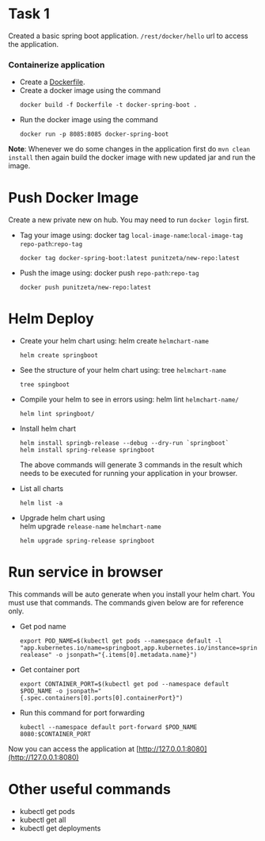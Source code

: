 # Task 1
Created a basic spring boot application. `/rest/docker/hello` url to access the application.
### Containerize application

- Create a [Dockerfile](./Dockerfile).
- Create a docker image using the command  
    ~~~
    docker build -f Dockerfile -t docker-spring-boot .
    ~~~
- Run the docker image using the command 
    ~~~
    docker run -p 8085:8085 docker-spring-boot
    ~~~

**Note**: Whenever we do some changes in the application first do `mvn clean install` then again build the 
docker image with new updated jar and run the image.
  
# Push Docker Image
Create a new private new on hub. You may need to run `docker login` first.
- Tag your image using:
docker tag `local-image-name`:`local-image-tag` `repo-path`:`repo-tag`
    ~~~
    docker tag docker-spring-boot:latest punitzeta/new-repo:latest
    ~~~
- Push the image using:
docker push `repo-path`:`repo-tag`
    ~~~
    docker push punitzeta/new-repo:latest
    ~~~

# Helm Deploy

- Create your helm chart using:
helm create `helmchart-name`
    ~~~
    helm create springboot
    ~~~

- See the structure of your helm chart using:
tree `helmchart-name`
    ~~~
    tree spingboot
    ~~~
- Compile your helm to see in errors using: helm lint `helmchart-name/`
    ~~~
    helm lint springboot/
    ~~~
- Install helm chart 
    ~~~
    helm install springb-release --debug --dry-run `springboot`
    helm install spring-release springboot
    ~~~
  The above commands will generate 3 commands in the result which needs to be executed for running your application in your
  browser.
- List all charts
    ~~~
    helm list -a
    ~~~
- Upgrade helm chart using   
helm upgrade `release-name` `helmchart-name`
    ~~~
    helm upgrade spring-release springboot
    ~~~

# Run service in browser
This commands will be auto generate when you install your helm chart. You must use that commands. The commands
given below are for reference only.
- Get pod name
    ~~~
    export POD_NAME=$(kubectl get pods --namespace default -l "app.kubernetes.io/name=springboot,app.kubernetes.io/instance=spring-realease" -o jsonpath="{.items[0].metadata.name}")
    ~~~

- Get container port 
    ~~~
    export CONTAINER_PORT=$(kubectl get pod --namespace default $POD_NAME -o jsonpath="{.spec.containers[0].ports[0].containerPort}")
    ~~~
 
- Run this command for port forwarding
    ~~~
    kubectl --namespace default port-forward $POD_NAME 8080:$CONTAINER_PORT
    ~~~

Now you can access the application at [http://127.0.0.1:8080](http://127.0.0.1:8080)

# Other useful commands 
- kubectl get pods
- kubectl get all
- kubectl get deployments